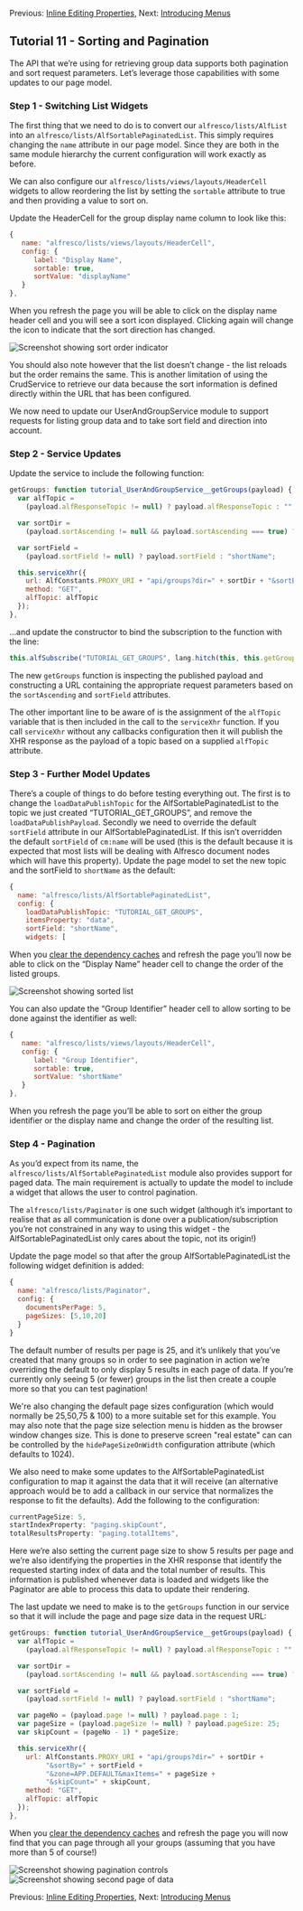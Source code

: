 Previous: [Inline Editing Properties](./Tutorial10.md),
Next: [Introducing Menus](./Tutorial12.md)

## Tutorial 11 - Sorting and Pagination

The API that we’re using for retrieving group data supports both pagination and sort request parameters. Let’s leverage those capabilities with some updates to our page model.

### Step 1 - Switching List Widgets
The first thing that we need to do is to convert our `alfresco/lists/AlfList` into an `alfresco/lists/AlfSortablePaginatedList`. This simply requires changing the `name` attribute in our page model. Since they are both in the same module hierarchy the current configuration will work exactly as before.

We can also configure our `alfresco/lists/views/layouts/HeaderCell` widgets to allow reordering the list by setting the `sortable` attribute to true and then providing a value to sort on.

Update the HeaderCell for the group display name column to look like this:

```JAVASCRIPT
{
   name: "alfresco/lists/views/layouts/HeaderCell",
   config: {
      label: "Display Name",
      sortable: true,
      sortValue: "displayName"
   }
},
```

When you refresh the page you will be able to click on the display name header cell and you will see a sort icon displayed. Clicking again will change the icon to indicate that the sort direction has changed.

![Screenshot showing sort order indicator](../resources/Tutorial11-Image1.png "Screenshot showing sort order indicator")

You should also note however that the list doesn’t change - the list reloads but the order remains the same. This is another limitation of using the CrudService to retrieve our data because the sort information is defined directly within the URL that has been configured.

We now need to update our UserAndGroupService module to support requests for listing group data and to take sort field and direction into account.

### Step 2 - Service Updates
Update the service to include the following function:

```JAVASCRIPT
getGroups: function tutorial_UserAndGroupService__getGroups(payload) {
  var alfTopic = 
    (payload.alfResponseTopic != null) ? payload.alfResponseTopic : "";

  var sortDir = 
    (payload.sortAscending != null && payload.sortAscending === true) ? "asc" : "desc";

  var sortField = 
    (payload.sortField != null) ? payload.sortField : "shortName";

  this.serviceXhr({
    url: AlfConstants.PROXY_URI + "api/groups?dir=" + sortDir + "&sortBy=" + sortField + "&zone=APP.DEFAULT&maxItems=50&skipCount=0",
    method: "GET",
    alfTopic: alfTopic
  });
},
```

...and update the constructor to bind the subscription to the function with the line:

```JAVASCRIPT
this.alfSubscribe("TUTORIAL_GET_GROUPS", lang.hitch(this, this.getGroups));
```

The new `getGroups` function is inspecting the published payload and constructing a URL containing the appropriate request parameters based on the `sortAscending` and `sortField` attributes.

The other important line to be aware of is the assignment of the `alfTopic` variable that is then included in the call to the `serviceXhr` function. If you call `serviceXhr` without any callbacks configuration then it will publish the XHR response as the payload of a topic based on a supplied `alfTopic` attribute.

### Step 3 - Further Model Updates
There’s a couple of things to do before testing everything out. The first is to change the `loadDataPublishTopic` for the AlfSortablePaginatedList to the topic we just created “TUTORIAL_GET_GROUPS”, and remove the `loadDataPublishPayload`. Secondly we need to override the default `sortField` attribute in our AlfSortablePaginatedList. If this isn’t overridden the default `sortField` of `cm:name` will be used (this is the default because it is expected that most lists will be dealing with Alfresco document nodes which will have this property). Update the page model to set the new topic and the sortField to `shortName` as the default:

```JAVASCRIPT
{
  name: "alfresco/lists/AlfSortablePaginatedList",
  config: {
    loadDataPublishTopic: "TUTORIAL_GET_GROUPS",
    itemsProperty: "data",
    sortField: "shortName",
    widgets: [
```

When you [clear the dependency caches](./ClearingDependencyCaches.md) and refresh the page you’ll now be able to click on the “Display Name”  header cell to change the order of the listed groups.

![Screenshot showing sorted list](../resources/Tutorial11-Image2.png "Screenshot showing sorted list")

You can also update the “Group Identifier” header cell to allow sorting to be done against the identifier as well:

```JAVASCRIPT
{
   name: "alfresco/lists/views/layouts/HeaderCell",
   config: {
      label: "Group Identifier",
      sortable: true,
      sortValue: "shortName"
   }
},
```

When you refresh the page you’ll be able to sort on either the group identifier or the display name and change the order of the resulting list.

### Step 4 - Pagination
As you’d expect from its name, the `alfresco/lists/AlfSortablePaginatedList` module also provides support for paged data. The main requirement is actually to update the model to include a widget that allows the user to control pagination.

The `alfresco/lists/Paginator` is one such widget (although it’s important to realise that as all communication is done over a publication/subscription you’re not constrained in any way to using this widget - the AlfSortablePaginatedList only cares about the topic, not its origin!)

Update the page model so that after the group AlfSortablePaginatedList the following widget definition is added:

```JAVASCRIPT
{
  name: "alfresco/lists/Paginator",
  config: {
    documentsPerPage: 5,
    pageSizes: [5,10,20]
  }
}
```

The default number of results per page is 25, and it’s unlikely that you’ve created that many groups so in order to see pagination in action we’re overriding the default to only display 5 results in each page of data. If you’re currently only seeing 5 (or fewer) groups in the list then create a couple more so that you can test pagination!

We're also changing the default page sizes configuration (which would normally be 25,50,75 & 100) to a more suitable set for this example. You may also note that the page size selection menu is hidden as the browser window changes size. This is done to preserve screen "real estate" can can be controlled by the `hidePageSizeOnWidth` configuration attribute (which defaults to 1024).

We also need to make some updates to the AlfSortablePaginatedList configuration to map it against the data that it will receive (an alternative approach would be to add a callback in our service that normalizes the response to fit the defaults). Add the following to the configuration:


```JAVASCRIPT
currentPageSize: 5,
startIndexProperty: "paging.skipCount",
totalResultsProperty: "paging.totalItems",
```

Here we’re also setting the current page size to show 5 results per page and we’re also identifying the properties in the XHR response that identify the requested starting index of data and the total number of results. This information is published whenever data is loaded and widgets like the Paginator are able to process this data to update their rendering.

The last update we need to make is to the `getGroups` function in our service so that it will include the page and page size data in the request URL:

```JAVASCRIPT
getGroups: function tutorial_UserAndGroupService__getGroups(payload) {
  var alfTopic = 
    (payload.alfResponseTopic != null) ? payload.alfResponseTopic : "";

  var sortDir = 
    (payload.sortAscending != null && payload.sortAscending === true) ? "asc" : "desc";

  var sortField = 
    (payload.sortField != null) ? payload.sortField : "shortName";

  var pageNo = (payload.page != null) ? payload.page : 1;
  var pageSize = (payload.pageSize != null) ? payload.pageSize: 25;
  var skipCount = (pageNo - 1) * pageSize;

  this.serviceXhr({
    url: AlfConstants.PROXY_URI + "api/groups?dir=" + sortDir + 
         "&sortBy=" + sortField + 
         "&zone=APP.DEFAULT&maxItems=" + pageSize + 
         "&skipCount=" + skipCount,
    method: "GET",
    alfTopic: alfTopic
  });
},
```

When you [clear the dependency caches](./ClearingDependencyCaches.md) and refresh the page you will now find that you can page through all your groups (assuming that you have more than 5 of course!)

![Screenshot showing pagination controls](../resources/Tutorial11-Image3.png "Screenshot showing pagination controls")
![Screenshot showing second page of data](../resources/Tutorial11-Image4.png "Screenshot showing second page of data")

Previous: [Inline Editing Properties](./Tutorial10.md),
Next: [Introducing Menus](./Tutorial12.md)
